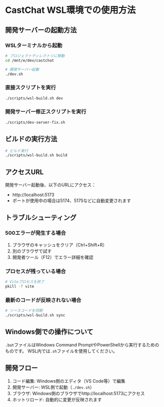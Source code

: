 # CastChat WSL環境での使用方法

## 開発サーバーの起動方法

### WSLターミナルから起動

```bash
# プロジェクトディレクトリに移動
cd /mnt/e/dev/castchat

# 開発サーバー起動
./dev.sh
```

### 直接スクリプトを実行

```bash
./scripts/wsl-build.sh dev
```

### 開発サーバー修正スクリプトを実行

```bash
./scripts/dev-server-fix.sh
```

## ビルドの実行方法

```bash
# ビルド実行
./scripts/wsl-build.sh build
```

## アクセスURL

開発サーバー起動後、以下のURLにアクセス：
- http://localhost:5173
- ポートが使用中の場合は5174、5175などに自動変更されます

## トラブルシューティング

### 500エラーが発生する場合

1. ブラウザのキャッシュをクリア（Ctrl+Shift+R）
2. 別のブラウザで試す
3. 開発者ツール（F12）でエラー詳細を確認

### プロセスが残っている場合

```bash
# Viteプロセスを終了
pkill -f vite
```

### 最新のコードが反映されない場合

```bash
# ソースコードを同期
./scripts/wsl-build.sh sync
```

## Windows側での操作について

`.bat`ファイルはWindows Command PromptやPowerShellから実行するためのものです。
WSL内では`.sh`ファイルを使用してください。

## 開発フロー

1. コード編集: Windows側のエディタ（VS Code等）で編集
2. 開発サーバー: WSL側で起動（`./dev.sh`）
3. ブラウザ: Windows側のブラウザでhttp://localhost:5173にアクセス
4. ホットリロード: 自動的に変更が反映されます